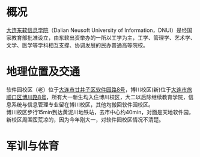 # 概况
[大连东软信息学院](https://www.neusoft.edu.cn/)（Dalian Neusoft University of Information，DNUI）是经国家教育部批准设立，由东软出资举办的一所以工学为主，工学、管理学、艺术学、文学、医学等学科相互支撑、协调发展的民办普通高等院校。
# 地理位置及交通
软件园校区（老）位于[大连市甘井子区软件园路8号](https://surl.amap.com/2sj42i1kguh)，博川校区(新)位于[大连市旅顺口区博川路8号](https://surl.amap.com/2459lkvjd66)，所有大一新生均入住博川校区，大二以后除继续教育学院，信息系统与信息管理专业留在博川校区，其他均搬回软件园校区。  
博川校区步行15min到达黄泥川地铁站，去市中心约40min，对面是天地软件园，新校区周围蛮荒凉的，因为今年刚大一，对软件园校区情况不清楚。
# 军训与体育
